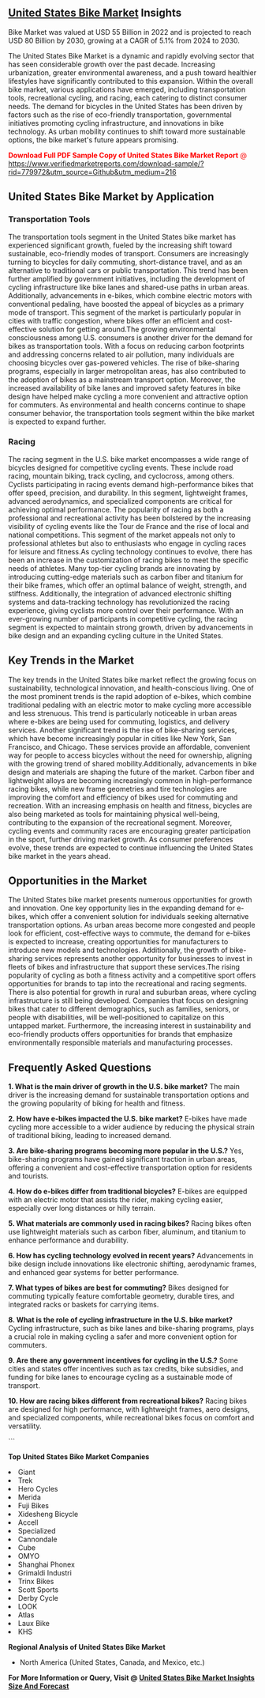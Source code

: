 <h2><a href="https://www.verifiedmarketreports.com/download-sample/?rid=779972&amp;utm_source=Github&amp;utm_medium=216" target="_blank">United States Bike Market</a> Insights</h2><p>Bike Market was valued at USD 55 Billion in 2022 and is projected to reach USD 80 Billion by 2030, growing at a CAGR of 5.1% from 2024 to 2030.</p><p><p>The United States Bike Market is a dynamic and rapidly evolving sector that has seen considerable growth over the past decade. Increasing urbanization, greater environmental awareness, and a push toward healthier lifestyles have significantly contributed to this expansion. Within the overall bike market, various applications have emerged, including transportation tools, recreational cycling, and racing, each catering to distinct consumer needs. The demand for bicycles in the United States has been driven by factors such as the rise of eco-friendly transportation, governmental initiatives promoting cycling infrastructure, and innovations in bike technology. As urban mobility continues to shift toward more sustainable options, the bike market's future appears promising. <p><span class=""><span style="color: #ff0000;"><strong>Download Full PDF Sample Copy of United States Bike Market Report</strong> @ </span><a href="https://www.verifiedmarketreports.com/download-sample/?rid=779972&amp;utm_source=Github&amp;utm_medium=216" target="_blank">https://www.verifiedmarketreports.com/download-sample/?rid=779972&amp;utm_source=Github&amp;utm_medium=216</a></span></p></p><h2>United States Bike Market by Application</h2><h3>Transportation Tools</h3><p>The transportation tools segment in the United States bike market has experienced significant growth, fueled by the increasing shift toward sustainable, eco-friendly modes of transport. Consumers are increasingly turning to bicycles for daily commuting, short-distance travel, and as an alternative to traditional cars or public transportation. This trend has been further amplified by government initiatives, including the development of cycling infrastructure like bike lanes and shared-use paths in urban areas. Additionally, advancements in e-bikes, which combine electric motors with conventional pedaling, have boosted the appeal of bicycles as a primary mode of transport. This segment of the market is particularly popular in cities with traffic congestion, where bikes offer an efficient and cost-effective solution for getting around.The growing environmental consciousness among U.S. consumers is another driver for the demand for bikes as transportation tools. With a focus on reducing carbon footprints and addressing concerns related to air pollution, many individuals are choosing bicycles over gas-powered vehicles. The rise of bike-sharing programs, especially in larger metropolitan areas, has also contributed to the adoption of bikes as a mainstream transport option. Moreover, the increased availability of bike lanes and improved safety features in bike design have helped make cycling a more convenient and attractive option for commuters. As environmental and health concerns continue to shape consumer behavior, the transportation tools segment within the bike market is expected to expand further.<h3>Racing</h3><p>The racing segment in the U.S. bike market encompasses a wide range of bicycles designed for competitive cycling events. These include road racing, mountain biking, track cycling, and cyclocross, among others. Cyclists participating in racing events demand high-performance bikes that offer speed, precision, and durability. In this segment, lightweight frames, advanced aerodynamics, and specialized components are critical for achieving optimal performance. The popularity of racing as both a professional and recreational activity has been bolstered by the increasing visibility of cycling events like the Tour de France and the rise of local and national competitions. This segment of the market appeals not only to professional athletes but also to enthusiasts who engage in cycling races for leisure and fitness.As cycling technology continues to evolve, there has been an increase in the customization of racing bikes to meet the specific needs of athletes. Many top-tier cycling brands are innovating by introducing cutting-edge materials such as carbon fiber and titanium for their bike frames, which offer an optimal balance of weight, strength, and stiffness. Additionally, the integration of advanced electronic shifting systems and data-tracking technology has revolutionized the racing experience, giving cyclists more control over their performance. With an ever-growing number of participants in competitive cycling, the racing segment is expected to maintain strong growth, driven by advancements in bike design and an expanding cycling culture in the United States.<h2>Key Trends in the Market</h2><p>The key trends in the United States bike market reflect the growing focus on sustainability, technological innovation, and health-conscious living. One of the most prominent trends is the rapid adoption of e-bikes, which combine traditional pedaling with an electric motor to make cycling more accessible and less strenuous. This trend is particularly noticeable in urban areas where e-bikes are being used for commuting, logistics, and delivery services. Another significant trend is the rise of bike-sharing services, which have become increasingly popular in cities like New York, San Francisco, and Chicago. These services provide an affordable, convenient way for people to access bicycles without the need for ownership, aligning with the growing trend of shared mobility.Additionally, advancements in bike design and materials are shaping the future of the market. Carbon fiber and lightweight alloys are becoming increasingly common in high-performance racing bikes, while new frame geometries and tire technologies are improving the comfort and efficiency of bikes used for commuting and recreation. With an increasing emphasis on health and fitness, bicycles are also being marketed as tools for maintaining physical well-being, contributing to the expansion of the recreational segment. Moreover, cycling events and community races are encouraging greater participation in the sport, further driving market growth. As consumer preferences evolve, these trends are expected to continue influencing the United States bike market in the years ahead.<h2>Opportunities in the Market</h2><p>The United States bike market presents numerous opportunities for growth and innovation. One key opportunity lies in the expanding demand for e-bikes, which offer a convenient solution for individuals seeking alternative transportation options. As urban areas become more congested and people look for efficient, cost-effective ways to commute, the demand for e-bikes is expected to increase, creating opportunities for manufacturers to introduce new models and technologies. Additionally, the growth of bike-sharing services represents another opportunity for businesses to invest in fleets of bikes and infrastructure that support these services.The rising popularity of cycling as both a fitness activity and a competitive sport offers opportunities for brands to tap into the recreational and racing segments. There is also potential for growth in rural and suburban areas, where cycling infrastructure is still being developed. Companies that focus on designing bikes that cater to different demographics, such as families, seniors, or people with disabilities, will be well-positioned to capitalize on this untapped market. Furthermore, the increasing interest in sustainability and eco-friendly products offers opportunities for brands that emphasize environmentally responsible materials and manufacturing processes.<h2>Frequently Asked Questions</h2><p><strong>1. What is the main driver of growth in the U.S. bike market?</strong> The main driver is the increasing demand for sustainable transportation options and the growing popularity of biking for health and fitness.</p><p><strong>2. How have e-bikes impacted the U.S. bike market?</strong> E-bikes have made cycling more accessible to a wider audience by reducing the physical strain of traditional biking, leading to increased demand.</p><p><strong>3. Are bike-sharing programs becoming more popular in the U.S.?</strong> Yes, bike-sharing programs have gained significant traction in urban areas, offering a convenient and cost-effective transportation option for residents and tourists.</p><p><strong>4. How do e-bikes differ from traditional bicycles?</strong> E-bikes are equipped with an electric motor that assists the rider, making cycling easier, especially over long distances or hilly terrain.</p><p><strong>5. What materials are commonly used in racing bikes?</strong> Racing bikes often use lightweight materials such as carbon fiber, aluminum, and titanium to enhance performance and durability.</p><p><strong>6. How has cycling technology evolved in recent years?</strong> Advancements in bike design include innovations like electronic shifting, aerodynamic frames, and enhanced gear systems for better performance.</p><p><strong>7. What types of bikes are best for commuting?</strong> Bikes designed for commuting typically feature comfortable geometry, durable tires, and integrated racks or baskets for carrying items.</p><p><strong>8. What is the role of cycling infrastructure in the U.S. bike market?</strong> Cycling infrastructure, such as bike lanes and bike-sharing programs, plays a crucial role in making cycling a safer and more convenient option for commuters.</p><p><strong>9. Are there any government incentives for cycling in the U.S.?</strong> Some cities and states offer incentives such as tax credits, bike subsidies, and funding for bike lanes to encourage cycling as a sustainable mode of transport.</p><p><strong>10. How are racing bikes different from recreational bikes?</strong> Racing bikes are designed for high performance, with lightweight frames, aero designs, and specialized components, while recreational bikes focus on comfort and versatility.</p>```</p><p><strong>Top United States Bike Market Companies</strong></p><div data-test-id=""><p><li>Giant</li><li> Trek</li><li> Hero Cycles</li><li> Merida</li><li> Fuji Bikes</li><li> Xidesheng Bicycle</li><li> Accell</li><li> Specialized</li><li> Cannondale</li><li> Cube</li><li> OMYO</li><li> Shanghai Phonex</li><li> Grimaldi Industri</li><li> Trinx Bikes</li><li> Scott Sports</li><li> Derby Cycle</li><li> LOOK</li><li> Atlas</li><li> Laux Bike</li><li> KHS</li></p><div><strong>Regional Analysis of&nbsp;United States Bike Market</strong></div><ul><li dir="ltr"><p dir="ltr">North America&nbsp;(United States, Canada, and Mexico, etc.)</p></li></ul><p><strong>For More Information or Query, Visit @&nbsp;</strong><strong><a href="https://www.verifiedmarketreports.com/product/bike-market/?utm_source=Github&amp;utm_medium=216" target="_blank">United States Bike Market Insights Size And Forecast</a></strong></p></div>

